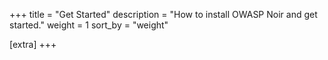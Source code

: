 +++
title = "Get Started"
description = "How to install OWASP Noir and get started."
weight = 1
sort_by = "weight"

[extra]
+++
